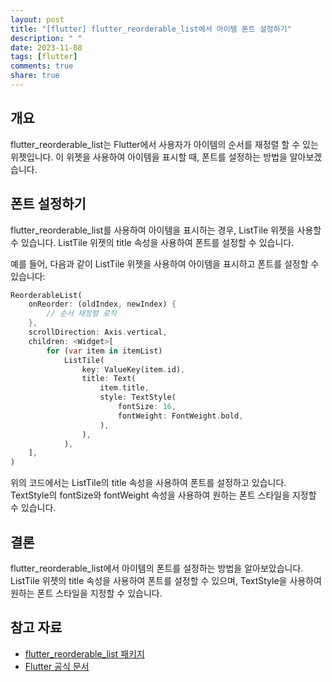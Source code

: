 ```yaml
---
layout: post
title: "[flutter] flutter_reorderable_list에서 아이템 폰트 설정하기"
description: " "
date: 2023-11-08
tags: [flutter]
comments: true
share: true
---
```


## 개요
flutter_reorderable_list는 Flutter에서 사용자가 아이템의 순서를 재정렬 할 수 있는 위젯입니다. 이 위젯을 사용하여 아이템을 표시할 때, 폰트를 설정하는 방법을 알아보겠습니다.

## 폰트 설정하기
flutter_reorderable_list를 사용하여 아이템을 표시하는 경우, ListTile 위젯을 사용할 수 있습니다. ListTile 위젯의 title 속성을 사용하여 폰트를 설정할 수 있습니다.

예를 들어, 다음과 같이 ListTile 위젯을 사용하여 아이템을 표시하고 폰트를 설정할 수 있습니다:

```dart
ReorderableList(
    onReorder: (oldIndex, newIndex) {
        // 순서 재정렬 로직
    },
    scrollDirection: Axis.vertical,
    children: <Widget>[
        for (var item in itemList)
            ListTile(
                key: ValueKey(item.id),
                title: Text(
                    item.title,
                    style: TextStyle(
                        fontSize: 16,
                        fontWeight: FontWeight.bold,
                    ),
                ),
            ),
    ],
)
```

위의 코드에서는 ListTile의 title 속성을 사용하여 폰트를 설정하고 있습니다. TextStyle의 fontSize와 fontWeight 속성을 사용하여 원하는 폰트 스타일을 지정할 수 있습니다.

## 결론
flutter_reorderable_list에서 아이템의 폰트를 설정하는 방법을 알아보았습니다. ListTile 위젯의 title 속성을 사용하여 폰트를 설정할 수 있으며, TextStyle을 사용하여 원하는 폰트 스타일을 지정할 수 있습니다.

## 참고 자료
- [flutter_reorderable_list 패키지](https://pub.dev/packages/flutter_reorderable_list)
- [Flutter 공식 문서](https://flutter.dev/)